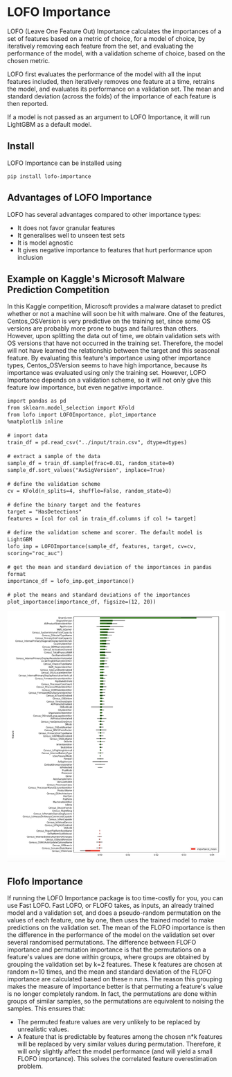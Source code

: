 # LOFO Importance
LOFO (Leave One Feature Out) Importance calculates the importances of a set of features based on a metric of choice, for a model of choice, by iteratively removing each feature from the set, and evaluating the performance of the model, with a validation scheme of choice, based on the chosen metric.

LOFO first evaluates the performance of the model with all the input features included, then iteratively removes one feature at a time, retrains the model, and evaluates its performance on a validation set. The mean and standard deviation (across the folds) of the importance of each feature is then reported.

If a model is not passed as an argument to LOFO Importance, it will run LightGBM as a default model.

## Install
LOFO Importance can be installed using
```
pip install lofo-importance
```

## Advantages of LOFO Importance 
LOFO has several advantages compared to other importance types:
* It does not favor granular features
* It generalises well to unseen test sets
* It is model agnostic
* It gives negative importance to features that hurt performance upon inclusion

## Example on Kaggle's Microsoft Malware Prediction Competition
In this Kaggle competition, Microsoft provides a malware dataset to predict whether or not a machine will soon be hit with malware. One of the features, Centos_OSVersion is very predictive on the training set, since some OS versions are probably more prone to bugs and failures than others. However, upon splitting the data out of time, we obtain validation sets with OS versions that have not occurred in the training set. Therefore, the model will not have learned the relationship between the target and this seasonal feature. By evaluating this feature's importance using other importance types, Centos_OSVersion seems to have high importance, because its importance was evaluated using only the training set. However, LOFO Importance depends on a validation scheme, so it will not only give this feature low importance, but even negative importance.

```
import pandas as pd
from sklearn.model_selection import KFold
from lofo import LOFOImportance, plot_importance
%matplotlib inline

# import data
train_df = pd.read_csv("../input/train.csv", dtype=dtypes)

# extract a sample of the data
sample_df = train_df.sample(frac=0.01, random_state=0)
sample_df.sort_values("AvSigVersion", inplace=True)

# define the validation scheme
cv = KFold(n_splits=4, shuffle=False, random_state=0)

# define the binary target and the features
target = "HasDetections"
features = [col for col in train_df.columns if col != target]

# define the validation scheme and scorer. The default model is LightGBM
lofo_imp = LOFOImportance(sample_df, features, target, cv=cv, scoring="roc_auc")

# get the mean and standard deviation of the importances in pandas format
importance_df = lofo_imp.get_importance()

# plot the means and standard deviations of the importances
plot_importance(importance_df, figsize=(12, 20))
```
![alt text](docs/plot_importance.png?raw=true "Title")


## Flofo Importance

If running the LOFO Importance package is too time-costly for you, you can use Fast LOFO. Fast LOFO, or FLOFO takes, as inputs, an already trained model and a validation set, and does a pseudo-random permutation on the values of each feature, one by one, then uses the trained model to make predictions on the validation set. The mean of the FLOFO importance is then the difference in the performance of the model on the validation set over several randomised permutations.
The difference between FLOFO importance and permutation importance is that the permutations on a feature's values are done within groups, where groups are obtained by grouping the validation set by k=2 features. These k features are chosen at random n=10 times, and the mean and standard deviation of the FLOFO importance are calculated based on these n runs.
The reason this grouping makes the measure of importance better is that permuting a feature's value is no longer completely random. In fact, the permutations are done within groups of similar samples, so the permutations are equivalent to noising the samples. This ensures that:
* The permuted feature values are very unlikely to be replaced by unrealistic values.
* A feature that is predictable by features among the chosen n*k features will be replaced by very similar values during permutation. Therefore, it will only slightly affect the model performance (and will yield a small FLOFO importance). This solves the correlated feature overestimation problem.



